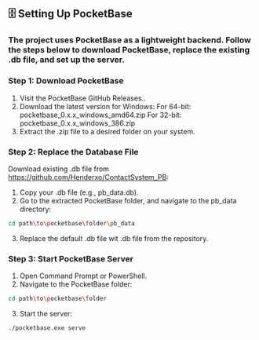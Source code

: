 ## 🗄️ Setting Up PocketBase
### The project uses PocketBase as a lightweight backend. Follow the steps below to download PocketBase, replace the existing .db file, and set up the server.

###  Step 1: Download PocketBase
1. Visit the PocketBase GitHub Releases..
2. Download the latest version for Windows:
  For 64-bit: pocketbase_0.x.x_windows_amd64.zip
  For 32-bit: pocketbase_0.x.x_windows_386.zip
3. Extract the .zip file to a desired folder on your system.
### Step 2: Replace the Database File
Download existing .db file from https://github.com/Henderxo/ContactSystem_PB:

1. Copy your .db file (e.g., pb_data.db).
2. Go to the extracted PocketBase folder, and navigate to the pb_data directory:
```sh
cd path\to\pocketbase\folder\pb_data
```
3. Replace the default .db file wit .db file from the repository.

### Step 3: Start PocketBase Server

1. Open Command Prompt or PowerShell.
2. Navigate to the PocketBase folder:
```sh
cd path\to\pocketbase\folder
```
3. Start the server:
```sh
./pocketbase.exe serve
```
